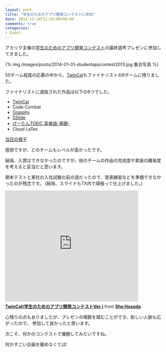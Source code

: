 ```yaml
---
layout: post
title: "学生のためのアプリ開発コンテストに参加"
date: 2013-12-14T11:33:00+09:00
comments: true
categories: 
- Event
---
```


アカリク主催の[学生のためのアプリ開発コンテスト](http://acaric-valuator.com/event/studentappcontest2013/)の最終選考プレゼンに参加してきました。

{% img /images/posts/2014-01-01-studentappcontest2013.jpg 集合写真 %}

<!--more-->

50チーム程度の応募の中から、[TwinCal](http://gam0022.net/app/twincal/)もファイナリストの6チームに残りました。

ファイナリストに選抜された作品は以下の6つでした。

- [TwinCal](http://gam0022.net/app/twincal/)
- Code Combat
- [Grasphy](http://grasphy.com/about)
- [SSlide](http://www.youtube.com/watch?v=VksAz6d7RK0)
- [けーたんTOEIC 英単語-基礎-](https://play.google.com/store/apps/details?id=com.has.seelearning)
- Cloud LaTex

[当日の様子](https://plus.google.com/photos/113195997309064752646/albums/5957945514191797649)

感想ですが、どのチームもレベルが高かったです。

結局、入賞はできなかったのですが、他のチームの作品の完成度や実装の難易度を考えると妥当だと思います。

期末テストと某社の入社試験の前の週だったので、発表練習などを準備できなかったのが残念です。
(結局、スライドもTX内で頑張って仕上げました。)

<iframe src="http://www.slideshare.net/slideshow/embed_code/29604653" width="427" height="356" frameborder="0" marginwidth="0" marginheight="0" scrolling="no" style="border:1px solid #CCC;border-width:1px 1px 0;margin-bottom:5px" allowfullscreen> </iframe> <div style="margin-bottom:5px"> <strong> <a href="https://www.slideshare.net/shohosoda9/twincalver" title="TwinCal(学生のためのアプリ開発コンテストVer.)" target="_blank">TwinCal(学生のためのアプリ開発コンテストVer.)</a> </strong> from <strong><a href="http://www.slideshare.net/shohosoda9" target="_blank">Sho Hosoda</a></strong> </div>

心残りの点もありましたが、プレゼンの場数を踏むことができ、新しい人脈も広がったので、
参加して良かったと思います。

次こそ、何かのコンテストで優勝してみたいですね。

何かすごい企画を暖めなくては!
